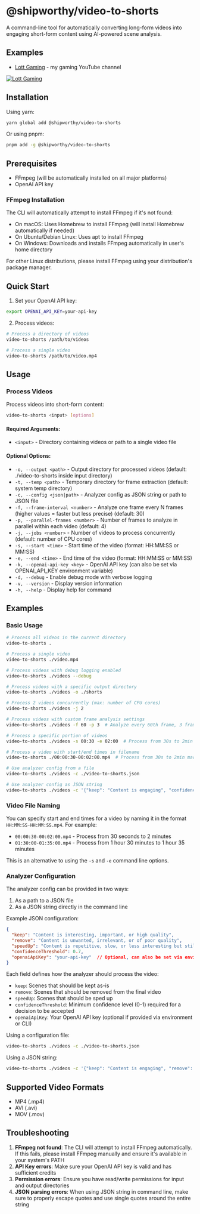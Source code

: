 # @shipworthy/video-to-shorts

A command-line tool for automatically converting long-form videos into engaging short-form content using AI-powered scene analysis.

## Examples

- [Lott Gaming](https://www.youtube.com/@lott_gaming/shorts) - my gaming YouTube channel

[![Lott Gaming](https://img.youtube.com/vi/emuyeHN9Dn4/maxresdefault.jpg)](https://www.youtube.com/shorts/emuyeHN9Dn4)

## Installation

Using yarn:
```bash
yarn global add @shipworthy/video-to-shorts
```

Or using pnpm:
```bash
pnpm add -g @shipworthy/video-to-shorts
```

## Prerequisites

- FFmpeg (will be automatically installed on all major platforms)
- OpenAI API key

### FFmpeg Installation

The CLI will automatically attempt to install FFmpeg if it's not found:
- On macOS: Uses Homebrew to install FFmpeg (will install Homebrew automatically if needed)
- On Ubuntu/Debian Linux: Uses apt to install FFmpeg
- On Windows: Downloads and installs FFmpeg automatically in user's home directory

For other Linux distributions, please install FFmpeg using your distribution's package manager.

## Quick Start

1. Set your OpenAI API key:
```bash
export OPENAI_API_KEY=your-api-key
```

2. Process videos:
```bash
# Process a directory of videos
video-to-shorts /path/to/videos

# Process a single video
video-to-shorts /path/to/video.mp4
```

## Usage

### Process Videos

Process videos into short-form content:

```bash
video-to-shorts <input> [options]
```

#### Required Arguments:
- `<input>` - Directory containing videos or path to a single video file

#### Optional Options:
- `-o, --output <path>` - Output directory for processed videos (default: ./video-to-shorts inside input directory)
- `-t, --temp <path>` - Temporary directory for frame extraction (default: system temp directory)
- `-c, --config <json|path>` - Analyzer config as JSON string or path to JSON file
- `-f, --frame-interval <number>` - Analyze one frame every N frames (higher values = faster but less precise) (default: 30)
- `-p, --parallel-frames <number>` - Number of frames to analyze in parallel within each video (default: 4)
- `-j, --jobs <number>` - Number of videos to process concurrently (default: number of CPU cores)
- `-s, --start <time>` - Start time of the video (format: HH:MM:SS or MM:SS)
- `-e, --end <time>` - End time of the video (format: HH:MM:SS or MM:SS)
- `-k, --openai-api-key <key>` - OpenAI API key (can also be set via OPENAI_API_KEY environment variable)
- `-d, --debug` - Enable debug mode with verbose logging
- `-v, --version` - Display version information
- `-h, --help` - Display help for command

## Examples

### Basic Usage
```bash
# Process all videos in the current directory
video-to-shorts .

# Process a single video
video-to-shorts ./video.mp4

# Process videos with debug logging enabled
video-to-shorts ./videos --debug

# Process videos with a specific output directory
video-to-shorts ./videos -o ./shorts

# Process 2 videos concurrently (max: number of CPU cores)
video-to-shorts ./videos -j 2

# Process videos with custom frame analysis settings
video-to-shorts ./videos -f 60 -p 3  # Analyze every 60th frame, 3 frames in parallel

# Process a specific portion of videos
video-to-shorts ./videos -s 00:30 -e 02:00  # Process from 30s to 2min mark

# Process a video with start/end times in filename
video-to-shorts ./00:00:30-00:02:00.mp4  # Process from 30s to 2min mark

# Use analyzer config from a file
video-to-shorts ./videos -c ./video-to-shorts.json

# Use analyzer config as JSON string
video-to-shorts ./videos -c '{"keep": "Content is engaging", "confidenceThreshold": 0.8}'
```

### Video File Naming

You can specify start and end times for a video by naming it in the format `HH:MM:SS-HH:MM:SS.mp4`. For example:
- `00:00:30-00:02:00.mp4` - Process from 30 seconds to 2 minutes
- `01:30:00-01:35:00.mp4` - Process from 1 hour 30 minutes to 1 hour 35 minutes

This is an alternative to using the `-s` and `-e` command line options.

### Analyzer Configuration

The analyzer config can be provided in two ways:
1. As a path to a JSON file
2. As a JSON string directly in the command line

Example JSON configuration:

```json
{
  "keep": "Content is interesting, important, or high quality",
  "remove": "Content is unwanted, irrelevant, or of poor quality",
  "speedUp": "Content is repetitive, slow, or less interesting but still relevant",
  "confidenceThreshold": 0.7,
  "openaiApiKey": "your-api-key"  // Optional, can also be set via environment variable or CLI flag
}
```

Each field defines how the analyzer should process the video:
- `keep`: Scenes that should be kept as-is
- `remove`: Scenes that should be removed from the final video
- `speedUp`: Scenes that should be sped up
- `confidenceThreshold`: Minimum confidence level (0-1) required for a decision to be accepted
- `openaiApiKey`: Your OpenAI API key (optional if provided via environment or CLI)

Using a configuration file:
```bash
video-to-shorts ./videos -c ./video-to-shorts.json
```

Using a JSON string:
```bash
video-to-shorts ./videos -c '{"keep": "Content is engaging", "remove": "Content is boring"}'
```

## Supported Video Formats

- MP4 (.mp4)
- AVI (.avi)
- MOV (.mov)

## Troubleshooting

1. **FFmpeg not found**: The CLI will attempt to install FFmpeg automatically. If this fails, please install FFmpeg manually and ensure it's available in your system's PATH
2. **API Key errors**: Make sure your OpenAI API key is valid and has sufficient credits
3. **Permission errors**: Ensure you have read/write permissions for input and output directories
4. **JSON parsing errors**: When using JSON string in command line, make sure to properly escape quotes and use single quotes around the entire string 